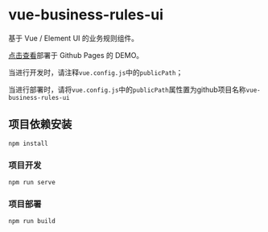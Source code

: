 # vue-business-rules-ui

基于 Vue / Element UI 的业务规则组件。

[点击查看](https://winzipsdo.github.io/vue-business-rules-ui/#/)部署于 Github Pages 的 DEMO。

当进行开发时，请注释`vue.config.js`中的`publicPath`；

当进行部署时，请将`vue.config.js`中的`publicPath`属性置为github项目名称`vue-business-rules-ui`

## 项目依赖安装
```
npm install
```

### 项目开发
```
npm run serve
```

### 项目部署

```
npm run build
```
